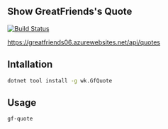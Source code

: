 ## Show GreatFriends's Quote

[![Build Status](https://dev.azure.com/wk-j/gf-quote/_apis/build/status/wk-j.gf-quote)](https://dev.azure.com/wk-j/gf-quote/_build/latest?definitionId=8)

https://greatfriends06.azurewebsites.net/api/quotes

## Intallation

```bash
dotnet tool install -g wk.GfQuote
```

## Usage

```bash
gf-quote
```
